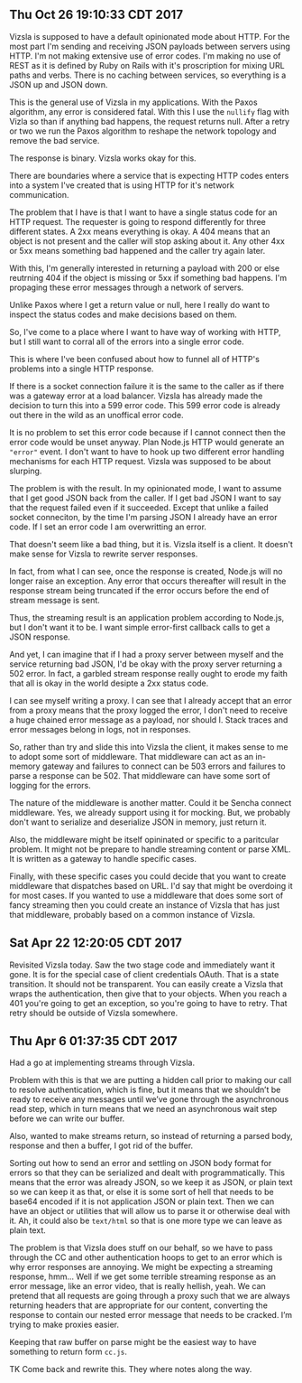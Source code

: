 ## Thu Oct 26 19:10:33 CDT 2017

Vizsla is supposed to have a default opinionated mode about HTTP. For the most
part I'm sending and receiving JSON payloads between servers using HTTP. I'm not
making extensive use of error codes. I'm making no use of REST as it is defined
by Ruby on Rails with it's proscription for mixing URL paths and verbs. There is
no caching between services, so everything is a JSON up and JSON down.

This is the general use of Vizsla in my applications. With the Paxos algorithm,
any error is considered fatal. With this I use the `nullify` flag with Vizla so
than if anything bad happens, the request returns null. After a retry or two we
run the Paxos algorithm to reshape the network topology and remove the bad
service.

The response is binary. Vizsla works okay for this.

There are boundaries where a service that is expecting HTTP codes enters into a
system I've created that is using HTTP for it's network communication.

The problem that I have is that I want to have a single status code for an HTTP
request. The requester is going to respond differently for three different
states. A 2xx means everything is okay. A 404 means that an object is not
present and the caller will stop asking about it. Any other 4xx or 5xx means
something bad happened and the caller try again later.

With this, I'm generally interested in returning a payload with 200 or else
reutrning 404 if the object is missing or 5xx if something bad happens. I'm
propaging these error messages through a network of servers.

Unlike Paxos where I get a return value or null, here I really do want to
inspect the status codes and make decisions based on them.

So, I've come to a place where I want to have way of working with HTTP, but I
still want to corral all of the errors into a single error code.

This is where I've been confused about how to funnel all of HTTP's problems into
a single HTTP response.

If there is a socket connection failure it is the same to the caller as if there
was a gateway error at a load balancer. Vizsla has already made the decision to
turn this into a 599 error code. This 599 error code is already out there in the
wild as an unoffical error code.

It is no problem to set this error code because if I cannot connect then the
error code would be unset anyway. Plan Node.js HTTP would generate an `"error"`
event. I don't want to have to hook up two different error handling mechanisms
for each HTTP request. Vizsla was supposed to be about slurping.

The problem is with the result. In my opinionated mode, I want to assume that I
get good JSON back from the caller. If I get bad JSON I want to say that the
request failed even if it succeeded. Except that unlike a failed socket
conneciton, by the time I'm parsing JSON I already have an error code. If I set
an error code I am overwritting an error.

That doesn't seem like a bad thing, but it is. Vizsla itself is a client. It
doesn't make sense for Vizsla to rewrite server responses.

In fact, from what I can see, once the response is created, Node.js will no
longer raise an exception. Any error that occurs thereafter will result in the
response stream being truncated if the error occurs before the end of stream
message is sent.

Thus, the streaming result is an application problem according to Node.js, but I
don't want it to be. I want simple error-first callback calls to get a JSON
response.

And yet, I can imagine that if I had a proxy server between myself and the
service returning bad JSON, I'd be okay with the proxy server returning a 502
error. In fact, a garbled stream response really ought to erode my faith that
all is okay in the world desipte a 2xx status code.

I can see myself writing a proxy. I can see that I already accept that an error
from a proxy means that the proxy logged the error, I don't need to receive a
huge chained error message as a payload, nor should I. Stack traces and error
messages belong in logs, not in responses.

So, rather than try and slide this into Vizsla the client, it makes sense to me
to adopt some sort of middleware. That middleware can act as an in-memory
gateway and failures to connect can be 503 errors and failures to parse a
response can be 502. That middleware can have some sort of logging for the
errors.

The nature of the middleware is another matter. Could it be Sencha connect
middleware. Yes, we already support using it for mocking. But, we probably don't
want to serialize and deserialize JSON in memory, just return it.

Also, the middleware might be itself opininated or specific to a paritcular
problem. It might not be prepare to handle streaming content or parse XML. It is
written as a gateway to handle specific cases.

Finally, with these specific cases you could decide that you want to create
middleware that dispatches based on URL. I'd say that might be overdoing it for
most cases. If you wanted to use a middleware that does some sort of fancy
streaming then you could create an instance of Vizsla that has just that
middleware, probably based on a common instance of Vizsla.

## Sat Apr 22 12:20:05 CDT 2017

Revisited Vizsla today. Saw the two stage code and immediately want it gone. It
is for the special case of client credentials OAuth. That is a state transition.
It should not be transparent. You can easily create a Vizsla that wraps the
authentication, then give that to your objects. When you reach a 401 you're
going to get an exception, so you're going to have to retry. That retry should
be outside of Vizsla somewhere.

## Thu Apr  6 01:37:35 CDT 2017

Had a go at implementing streams through Vizsla.

Problem with this is that we are putting a hidden call prior to making our call
to resolve authentication, which is fine, but it means that we shouldn’t be
ready to receive any messages until we’ve gone through the asynchronous read
step, which in turn means that we need an asynchronous wait step before we can
write our buffer.

Also, wanted to make streams return, so instead of returning a parsed body,
response and then a buffer, I got rid of the buffer.

Sorting out how to send an error and settling on JSON body format for errors so
that they can be serialized and dealt with programmatically. This means that the
error was already JSON, so we keep it as JSON, or plain text so we can keep it
as that, or else it is some sort of hell that needs to be base64 encoded if it
is not application JSON or plain text. Then we can have an object or utilities
that will allow us to parse it or otherwise deal with it. Ah, it could also be
`text/html` so that is one more type we can leave as plain text.

The problem is that Vizsla does stuff on our behalf, so we have to pass through
the CC and other authentication hoops to get to an error which is why error
responses are annoying. We might be expecting a streaming response, hmm… Well if
we get some terrible streaming response as an error message, like an error
video, that is really hellish, yeah. We can pretend that all requests are going
through a proxy such that we are always returning headers that are appropriate
for our content, converting the response to contain our nested error message
that needs to be cracked. I’m trying to make proxies easier.

Keeping that raw buffer on parse might be the easiest way to have something to
return form `cc.js`.

TK Come back and rewrite this. They where notes along the way.
